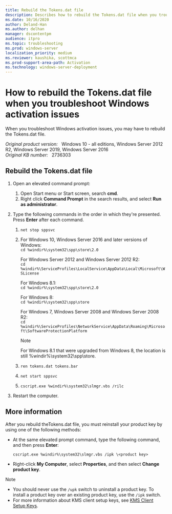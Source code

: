 ```yaml
---
title: Rebuild the Tokens.dat file
description: Describes how to rebuild the Tokens.dat file when you troubleshoot Windows activation issues.
ms.date: 10/16/2020
author: Deland-Han 
ms.author: delhan
manager: dscontentpm
audience: itpro
ms.topic: troubleshooting
ms.prod: windows-server
localization_priority: medium
ms.reviewer: kaushika, scottmca
ms.prod-support-area-path: Activation
ms.technology: windows-server-deployment
---
```

# How to rebuild the Tokens.dat file when you troubleshoot Windows activation issues

When you troubleshoot Windows activation issues, you may have to rebuild the Tokens.dat file.

_Original product version:_ &nbsp; Windows 10 - all editions, Windows Server 2012 R2, Windows Server 2019, Windows Server 2016  
_Original KB number:_ &nbsp; 2736303

## Rebuild the Tokens.dat file

1. Open an elevated command prompt:

    1. Open Start menu or Start screen, search **cmd**.
    2. Right click **Command Prompt** in the search results, and select **Run as administrator**.

2. Type the following commands in the order in which they're presented. Press **Enter** after each command.

    1. `net stop sppsvc`

    2. For Windows 10, Windows Server 2016 and later versions of Windows:  
       `cd %windir%\system32\spp\store\2.0`

       For Windows Server 2012 and Windows Server 2012 R2:  
       `cd %windir%\ServiceProfiles\LocalService\AppData\Local\Microsoft\WSLicense`

       For Windows 8.1:  
       `cd %windir%\system32\spp\store\2.0`

       For Windows 8:  
       `cd %windir%\system32\spp\store`

       For Windows 7, Windows Server 2008 and Windows Server 2008 R2:  
       `cd %windir%\ServiceProfiles\NetworkService\AppData\Roaming\Microsoft\SoftwareProtectionPlatform`

       > [!NOTE]
       > For Windows 8.1 that were upgraded from Windows 8, the location is still %windir%\system32\spp\store.

    3. `ren tokens.dat tokens.bar`

    4. `net start sppsvc`

    5. `cscript.exe %windir%\system32\slmgr.vbs /rilc`

3. Restart the computer.

## More information

After you rebuild theTokens.dat file, you must reinstall your product key by using one of the following methods:

- At the same elevated prompt command, type the following command, and then press **Enter**:
  
    `cscript.exe %windir%\system32\slmgr.vbs /ipk \<product key>`

- Right-click **My Computer**, select **Properties**, and then select **Change product key**.

> [!NOTE]
>
> - You should never use the `/upk` switch to uninstall a product key. To install a product key over an existing product key, use the `/ipk` switch.
> - For more information about KMS client setup keys, see [KMS Client Setup Keys](/previous-versions//ff793421(v=technet.10)).
